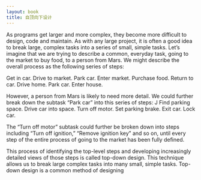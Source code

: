 ```yaml
---
layout: book
title: 自顶向下设计 
---
```


As programs get larger and more complex, they become more difficult to design, code
and maintain. As with any large project, it is often a good idea to break large, complex
tasks into a series of small, simple tasks. Let’s imagine that we are trying to describe a
common, everyday task, going to the market to buy food, to a person from Mars. We
might describe the overall process as the following series of steps:

Get in car.
Drive to market.
Park car.
Enter market.
Purchase food.
Return to car.
Drive home.
Park car.
Enter house.

However, a person from Mars is likely to need more detail. We could further break down
the subtask “Park car” into this series of steps:
J
Find parking space.
Drive car into space.
Turn off motor.
Set parking brake.
Exit car.
Lock car.

The “Turn off motor” subtask could further be broken down into steps including “Turn
off ignition,” “Remove ignition key” and so on, until every step of the entire process of
going to the market has been fully defined.

This process of identifying the top-level steps and developing increasingly detailed views
of those steps is called top-down design. This technique allows us to break large complex
tasks into many small, simple tasks. Top-down design is a common method of designing

